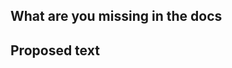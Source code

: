 What are you missing in the docs
----

Proposed text
----
<!--Optional. Note that you can also create a PR on the documentation site itself: https://github.com/Netflix/dgs/pulls -->